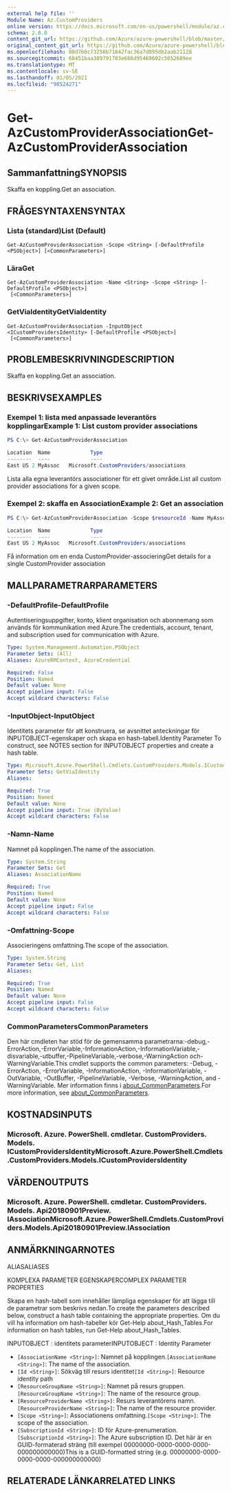 ```yaml
---
external help file: ''
Module Name: Az.CustomProviders
online version: https://docs.microsoft.com/en-us/powershell/module/az.customproviders/get-azcustomproviderassociation
schema: 2.0.0
content_git_url: https://github.com/Azure/azure-powershell/blob/master/src/CustomProviders/help/Get-AzCustomProviderAssociation.md
original_content_git_url: https://github.com/Azure/azure-powershell/blob/master/src/CustomProviders/help/Get-AzCustomProviderAssociation.md
ms.openlocfilehash: 08d760c73256b71842fac36a7d095db2aab21128
ms.sourcegitcommit: 68451baa389791703e666d95469602c5652609ee
ms.translationtype: MT
ms.contentlocale: sv-SE
ms.lasthandoff: 01/05/2021
ms.locfileid: "98524271"
---
```

# <span data-ttu-id="8b9e4-101">Get-AzCustomProviderAssociation</span><span class="sxs-lookup"><span data-stu-id="8b9e4-101">Get-AzCustomProviderAssociation</span></span>

## <span data-ttu-id="8b9e4-102">Sammanfattning</span><span class="sxs-lookup"><span data-stu-id="8b9e4-102">SYNOPSIS</span></span>
<span data-ttu-id="8b9e4-103">Skaffa en koppling.</span><span class="sxs-lookup"><span data-stu-id="8b9e4-103">Get an association.</span></span>

## <span data-ttu-id="8b9e4-104">FRÅGESYNTAXEN</span><span class="sxs-lookup"><span data-stu-id="8b9e4-104">SYNTAX</span></span>

### <span data-ttu-id="8b9e4-105">Lista (standard)</span><span class="sxs-lookup"><span data-stu-id="8b9e4-105">List (Default)</span></span>
```
Get-AzCustomProviderAssociation -Scope <String> [-DefaultProfile <PSObject>] [<CommonParameters>]
```

### <span data-ttu-id="8b9e4-106">Lära</span><span class="sxs-lookup"><span data-stu-id="8b9e4-106">Get</span></span>
```
Get-AzCustomProviderAssociation -Name <String> -Scope <String> [-DefaultProfile <PSObject>]
 [<CommonParameters>]
```

### <span data-ttu-id="8b9e4-107">GetViaIdentity</span><span class="sxs-lookup"><span data-stu-id="8b9e4-107">GetViaIdentity</span></span>
```
Get-AzCustomProviderAssociation -InputObject <ICustomProvidersIdentity> [-DefaultProfile <PSObject>]
 [<CommonParameters>]
```

## <span data-ttu-id="8b9e4-108">PROBLEMBESKRIVNING</span><span class="sxs-lookup"><span data-stu-id="8b9e4-108">DESCRIPTION</span></span>
<span data-ttu-id="8b9e4-109">Skaffa en koppling.</span><span class="sxs-lookup"><span data-stu-id="8b9e4-109">Get an association.</span></span>

## <span data-ttu-id="8b9e4-110">BESKRIVS</span><span class="sxs-lookup"><span data-stu-id="8b9e4-110">EXAMPLES</span></span>

### <span data-ttu-id="8b9e4-111">Exempel 1: lista med anpassade leverantörs kopplingar</span><span class="sxs-lookup"><span data-stu-id="8b9e4-111">Example 1: List custom provider associations</span></span>
```powershell
PS C:\> Get-AzCustomProviderAssociation

Location  Name             Type
--------  ----             ----
East US 2 MyAssoc   Microsoft.CustomProviders/associations
```

<span data-ttu-id="8b9e4-112">Lista alla egna leverantörs associationer för ett givet område.</span><span class="sxs-lookup"><span data-stu-id="8b9e4-112">List all custom provider associations for a given scope.</span></span>

### <span data-ttu-id="8b9e4-113">Exempel 2: skaffa en Association</span><span class="sxs-lookup"><span data-stu-id="8b9e4-113">Example 2: Get an association</span></span>
```powershell
PS C:\> Get-AzCustomProviderAssociation -Scope $resourceId -Name MyAssoc

Location  Name             Type
--------  ----             ----
East US 2 MyAssoc   Microsoft.CustomProviders/associations
```

<span data-ttu-id="8b9e4-114">Få information om en enda CustomProvider-associering</span><span class="sxs-lookup"><span data-stu-id="8b9e4-114">Get details for a single CustomProvider association</span></span>

## <span data-ttu-id="8b9e4-115">MALLPARAMETRAR</span><span class="sxs-lookup"><span data-stu-id="8b9e4-115">PARAMETERS</span></span>

### <span data-ttu-id="8b9e4-116">-DefaultProfile</span><span class="sxs-lookup"><span data-stu-id="8b9e4-116">-DefaultProfile</span></span>
<span data-ttu-id="8b9e4-117">Autentiseringsuppgifter, konto, klient organisation och abonnemang som används för kommunikation med Azure.</span><span class="sxs-lookup"><span data-stu-id="8b9e4-117">The credentials, account, tenant, and subscription used for communication with Azure.</span></span>

```yaml
Type: System.Management.Automation.PSObject
Parameter Sets: (All)
Aliases: AzureRMContext, AzureCredential

Required: False
Position: Named
Default value: None
Accept pipeline input: False
Accept wildcard characters: False
```

### <span data-ttu-id="8b9e4-118">-InputObject</span><span class="sxs-lookup"><span data-stu-id="8b9e4-118">-InputObject</span></span>
<span data-ttu-id="8b9e4-119">Identitets parameter för att konstruera, se avsnittet anteckningar för INPUTOBJECT-egenskaper och skapa en hash-tabell.</span><span class="sxs-lookup"><span data-stu-id="8b9e4-119">Identity Parameter To construct, see NOTES section for INPUTOBJECT properties and create a hash table.</span></span>

```yaml
Type: Microsoft.Azure.PowerShell.Cmdlets.CustomProviders.Models.ICustomProvidersIdentity
Parameter Sets: GetViaIdentity
Aliases:

Required: True
Position: Named
Default value: None
Accept pipeline input: True (ByValue)
Accept wildcard characters: False
```

### <span data-ttu-id="8b9e4-120">-Namn</span><span class="sxs-lookup"><span data-stu-id="8b9e4-120">-Name</span></span>
<span data-ttu-id="8b9e4-121">Namnet på kopplingen.</span><span class="sxs-lookup"><span data-stu-id="8b9e4-121">The name of the association.</span></span>

```yaml
Type: System.String
Parameter Sets: Get
Aliases: AssociationName

Required: True
Position: Named
Default value: None
Accept pipeline input: False
Accept wildcard characters: False
```

### <span data-ttu-id="8b9e4-122">-Omfattning</span><span class="sxs-lookup"><span data-stu-id="8b9e4-122">-Scope</span></span>
<span data-ttu-id="8b9e4-123">Associeringens omfattning.</span><span class="sxs-lookup"><span data-stu-id="8b9e4-123">The scope of the association.</span></span>

```yaml
Type: System.String
Parameter Sets: Get, List
Aliases:

Required: True
Position: Named
Default value: None
Accept pipeline input: False
Accept wildcard characters: False
```

### <span data-ttu-id="8b9e4-124">CommonParameters</span><span class="sxs-lookup"><span data-stu-id="8b9e4-124">CommonParameters</span></span>
<span data-ttu-id="8b9e4-125">Den här cmdleten har stöd för de gemensamma parametrarna:-debug,-ErrorAction,-ErrorVariable,-InformationAction,-InformationVariable,-disvariable,-utbuffer,-PipelineVariable,-verbose,-WarningAction och-WarningVariable.</span><span class="sxs-lookup"><span data-stu-id="8b9e4-125">This cmdlet supports the common parameters: -Debug, -ErrorAction, -ErrorVariable, -InformationAction, -InformationVariable, -OutVariable, -OutBuffer, -PipelineVariable, -Verbose, -WarningAction, and -WarningVariable.</span></span> <span data-ttu-id="8b9e4-126">Mer information finns i [about_CommonParameters](http://go.microsoft.com/fwlink/?LinkID=113216).</span><span class="sxs-lookup"><span data-stu-id="8b9e4-126">For more information, see [about_CommonParameters](http://go.microsoft.com/fwlink/?LinkID=113216).</span></span>

## <span data-ttu-id="8b9e4-127">KOSTNADS</span><span class="sxs-lookup"><span data-stu-id="8b9e4-127">INPUTS</span></span>

### <span data-ttu-id="8b9e4-128">Microsoft. Azure. PowerShell. cmdletar. CustomProviders. Models. ICustomProvidersIdentity</span><span class="sxs-lookup"><span data-stu-id="8b9e4-128">Microsoft.Azure.PowerShell.Cmdlets.CustomProviders.Models.ICustomProvidersIdentity</span></span>

## <span data-ttu-id="8b9e4-129">VÄRDEN</span><span class="sxs-lookup"><span data-stu-id="8b9e4-129">OUTPUTS</span></span>

### <span data-ttu-id="8b9e4-130">Microsoft. Azure. PowerShell. cmdletar. CustomProviders. Models. Api20180901Preview. IAssociation</span><span class="sxs-lookup"><span data-stu-id="8b9e4-130">Microsoft.Azure.PowerShell.Cmdlets.CustomProviders.Models.Api20180901Preview.IAssociation</span></span>

## <span data-ttu-id="8b9e4-131">ANMÄRKNINGAR</span><span class="sxs-lookup"><span data-stu-id="8b9e4-131">NOTES</span></span>

<span data-ttu-id="8b9e4-132">ALIAS</span><span class="sxs-lookup"><span data-stu-id="8b9e4-132">ALIASES</span></span>

<span data-ttu-id="8b9e4-133">KOMPLEXA PARAMETER EGENSKAPER</span><span class="sxs-lookup"><span data-stu-id="8b9e4-133">COMPLEX PARAMETER PROPERTIES</span></span>

<span data-ttu-id="8b9e4-134">Skapa en hash-tabell som innehåller lämpliga egenskaper för att lägga till de parametrar som beskrivs nedan.</span><span class="sxs-lookup"><span data-stu-id="8b9e4-134">To create the parameters described below, construct a hash table containing the appropriate properties.</span></span> <span data-ttu-id="8b9e4-135">Om du vill ha information om hash-tabeller kör Get-Help about_Hash_Tables.</span><span class="sxs-lookup"><span data-stu-id="8b9e4-135">For information on hash tables, run Get-Help about_Hash_Tables.</span></span>


<span data-ttu-id="8b9e4-136">INPUTOBJECT <ICustomProvidersIdentity> : identitets parameter</span><span class="sxs-lookup"><span data-stu-id="8b9e4-136">INPUTOBJECT <ICustomProvidersIdentity>: Identity Parameter</span></span>
  - <span data-ttu-id="8b9e4-137">`[AssociationName <String>]`: Namnet på kopplingen.</span><span class="sxs-lookup"><span data-stu-id="8b9e4-137">`[AssociationName <String>]`: The name of the association.</span></span>
  - <span data-ttu-id="8b9e4-138">`[Id <String>]`: Sökväg till resurs identitet</span><span class="sxs-lookup"><span data-stu-id="8b9e4-138">`[Id <String>]`: Resource identity path</span></span>
  - <span data-ttu-id="8b9e4-139">`[ResourceGroupName <String>]`: Namnet på resurs gruppen.</span><span class="sxs-lookup"><span data-stu-id="8b9e4-139">`[ResourceGroupName <String>]`: The name of the resource group.</span></span>
  - <span data-ttu-id="8b9e4-140">`[ResourceProviderName <String>]`: Resurs leverantörens namn.</span><span class="sxs-lookup"><span data-stu-id="8b9e4-140">`[ResourceProviderName <String>]`: The name of the resource provider.</span></span>
  - <span data-ttu-id="8b9e4-141">`[Scope <String>]`: Associationens omfattning.</span><span class="sxs-lookup"><span data-stu-id="8b9e4-141">`[Scope <String>]`: The scope of the association.</span></span>
  - <span data-ttu-id="8b9e4-142">`[SubscriptionId <String>]`: ID för Azure-prenumeration.</span><span class="sxs-lookup"><span data-stu-id="8b9e4-142">`[SubscriptionId <String>]`: The Azure subscription ID.</span></span> <span data-ttu-id="8b9e4-143">Det här är en GUID-formaterad sträng (till exempel 00000000-0000-0000-0000-000000000000)</span><span class="sxs-lookup"><span data-stu-id="8b9e4-143">This is a GUID-formatted string (e.g. 00000000-0000-0000-0000-000000000000)</span></span>

## <span data-ttu-id="8b9e4-144">RELATERADE LÄNKAR</span><span class="sxs-lookup"><span data-stu-id="8b9e4-144">RELATED LINKS</span></span>

